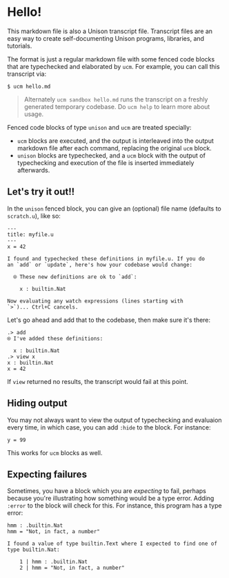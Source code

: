 
# Hello!

This markdown file is also a Unison transcript file. Transcript files are an easy way to create self-documenting Unison programs, libraries, and tutorials.

The format is just a regular markdown file with some fenced code blocks that are typechecked and elaborated by `ucm`. For example, you can call this transcript via:

```
$ ucm hello.md

```

> Alternately `ucm sandbox hello.md` runs the transcript on a freshly generated temporary codebase. Do `ucm help` to learn more about usage.

Fenced code blocks of type `unison` and `ucm` are treated specially:

* `ucm` blocks are executed, and the output is interleaved into the output markdown file after each command, replacing the original `ucm` block.
* `unison` blocks are typechecked, and a `ucm` block with the output of typechecking and execution of the file is inserted immediately afterwards.

## Let's try it out!!

In the `unison` fenced block, you can give an (optional) file name (defaults to `scratch.u`), like so:

```unison
---
title: myfile.u
---
x = 42

```


```ucm
I found and typechecked these definitions in myfile.u. If you do
an `add` or `update`, here's how your codebase would change:

  ⍟ These new definitions are ok to `add`:
  
    x : builtin.Nat
 
Now evaluating any watch expressions (lines starting with
`>`)... Ctrl+C cancels.
```
Let's go ahead and add that to the codebase, then make sure it's there:

```ucm
.> add
⍟ I've added these definitions:

  x : builtin.Nat
.> view x
x : builtin.Nat
x = 42
```
If `view` returned no results, the transcript would fail at this point.

## Hiding output

You may not always want to view the output of typechecking and evaluaion every time, in which case, you can add `:hide` to the block. For instance:

```unison
y = 99
```

This works for `ucm` blocks as well.

## Expecting failures

Sometimes, you have a block which you are _expecting_ to fail, perhaps because you're illustrating how something would be a type error. Adding `:error` to the block will check for this. For instance, this program has a type error:

```unison
hmm : .builtin.Nat
hmm = "Not, in fact, a number"
```

```ucm
I found a value of type builtin.Text where I expected to find one of type builtin.Nat:

    1 | hmm : .builtin.Nat
    2 | hmm = "Not, in fact, a number"

```
